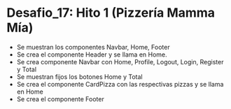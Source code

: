 # Desafio_17: Hito 1 (Pizzería Mamma Mía)

- Se muestran los componentes Navbar, Home, Footer
- Se crea el componente Header y se llama en Home.
- Se crea componente Navbar con Home, Profile, Logout, Login, Register y Total
- Se muestran fijos los botones Home y Total
- Se crea el componente CardPizza con las respectivas pizzas y se llama en Home
- Se crea el componente Footer
